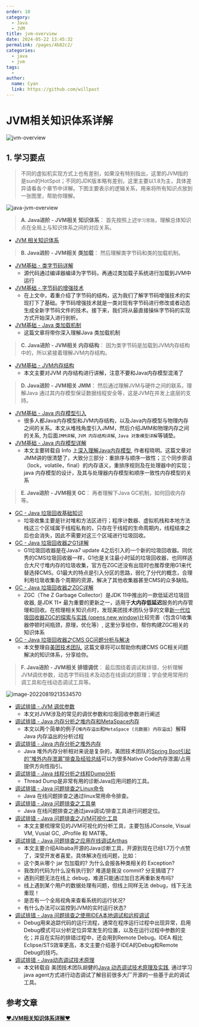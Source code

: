 ```yaml
---
order: 10
category: 
  - Java
  - JVM
title: jvm-overview
date: 2024-05-22 13:45:32
permalink: /pages/4b82c2/
categories: 
  - java
  - jvm
tags: 
  - 
author: 
  name: Cyan
  link: https://github.com/willpast
---
```


# JVM相关知识体系详解

![jvm-overview](https://zszblog.oss-cn-beijing.aliyuncs.com/zszblog/jvm-overview.png)

## 1. 学习要点

> 不同的虚拟机实现方式上也有差别，如果没有特别指出，这里的JVM指的是sun的HotSpot；不同的JDK版本略有差别，这里主要以1.8为主，具体差异请看各个章节中详解。下图主要表示的逻辑关系，用来将所有知识点放到一张图里，帮助你理解。

![java-jvm-overview](https://zszblog.oss-cn-beijing.aliyuncs.com/zszblog/java-jvm-overview.png)

> **A. Java进阶 - JVM相关 知识体系**： 首先按照上述`学习思路`，理解总体知识点在全局上与知识体系之间的对应关系。

- [JVM 相关知识体系](https://pdai.tech/md/java/jvm/java-jvm-x-overview.html)

> **B. Java进阶 - JVM相关 类加载**： 然后理解类字节码和类的加载机制。

- [JVM基础 - 类字节码详解](https://pdai.tech/md/java/jvm/java-jvm-class.html)
  - 源代码通过编译器编译为字节码，再通过类加载子系统进行加载到JVM中运行
- [JVM基础 - 字节码的增强技术](https://pdai.tech/md/java/jvm/java-jvm-class-enhancer.html)
  - 在上文中，着重介绍了字节码的结构，这为我们了解字节码增强技术的实现打下了基础。字节码增强技术就是一类对现有字节码进行修改或者动态生成全新字节码文件的技术。接下来，我们将从最直接操纵字节码的实现方式开始深入进行剖析。
- [JVM基础 - Java 类加载机制](https://pdai.tech/md/java/jvm/java-jvm-classload.html)
  - 这篇文章将带你深入理解Java 类加载机制

> **C. Java进阶 - JVM相关 内存结构**： 因为类字节码是加载到JVM内存结构中的，所以紧接着理解JVM内存结构。

- [JVM基础 - JVM内存结构](https://pdai.tech/md/java/jvm/java-jvm-struct.html)
  - 本文主要对JVM 内存结构进行讲解，注意不要和Java内存模型混淆了

> **D. Java进阶 - JVM相关 JMM**： 然后通过理解JVM与硬件之间的联系，理解Java 通过其内存模型保证数据线程安全等，这是JVM在并发上底层的支持。

- [JVM基础 - Java 内存模型引入](https://pdai.tech/md/java/jvm/java-jvm-x-introduce.html)
  - 很多人都Java内存模型和JVM内存结构，以及Java内存模型与物理内存之间的关系。本文从堆栈角度引入JMM，然后介绍JMM和物理内存之间的关系, 为后面`JMM详解`, `JVM 内存结构详解`, `Java 对象模型详解`等铺垫。
- [JVM基础 - Java 内存模型详解](https://pdai.tech/md/java/jvm/java-jvm-jmm.html)
  - 本文主要转载自 Info 上[深入理解Java内存模型](https://www.infoq.cn/article/java_memory_model/), 作者程晓明。这篇文章对JMM讲的很清楚了，大致分三部分：重排序与顺序一致性；三个同步原语（lock，volatile，final）的内存语义，重排序规则及在处理器中的实现；java 内存模型的设计，及其与处理器内存模型和顺序一致性内存模型的关系

> **E. Java进阶 - JVM相关 GC**： 再者理解下Java GC机制，如何回收内存等。

- [GC - Java 垃圾回收基础知识](https://pdai.tech/md/java/jvm/java-jvm-gc.html)
  - 垃圾收集主要是针对堆和方法区进行；程序计数器、虚拟机栈和本地方法栈这三个区域属于线程私有的，只存在于线程的生命周期内，线程结束之后也会消失，因此不需要对这三个区域进行垃圾回收。
- [GC - Java 垃圾回收器之G1详解](https://pdai.tech/md/java/jvm/java-jvm-gc-g1.html)
  - G1垃圾回收器是在Java7 update 4之后引入的一个新的垃圾回收器。同优秀的CMS垃圾回收器一样，G1也是关注最小时延的垃圾回收器，也同样适合大尺寸堆内存的垃圾收集，官方在ZGC还没有出现时也推荐使用G1来代替选择CMS。G1最大的特点是引入分区的思路，弱化了分代的概念，合理利用垃圾收集各个周期的资源，解决了其他收集器甚至CMS的众多缺陷。
- [GC - Java 垃圾回收器之ZGC详解]()
  - ZGC（The Z Garbage Collector）是JDK 11中推出的一款低延迟垃圾回收器, 是JDK 11+ 最为重要的更新之一，适用于**大内存低延迟**服务的内存管理和回收。在梳理相关知识点时，发现美团技术团队分享的文章[新一代垃圾回收器ZGC的探索与实践  (opens new window)](https://tech.meituan.com/2020/08/06/new-zgc-practice-in-meituan.html)比较完善（包含G1收集器停顿时间瓶颈，原理，优化等）, 这里分享给你，帮你构建ZGC相关的知识体系
- [GC - Java 垃圾回收器之CMS GC问题分析与解决](https://pdai.tech/md/java/jvm/java-jvm-gc-zgc.html)
  - 本文整理自[美团技术团队](https://tech.meituan.com/2020/11/12/java-9-cms-gc.html), 这篇文章将可以帮助你构建CMS GC相关问题解决的知识体系，分享给你。

> **F. Java进阶 - JVM相关 排错调优**： 最后围绕着调试和排错，分析理解JVM调优参数，动态字节码技术及动态在线调试的原理；学会使用常用的调工具和在线动态调试工具等。

![image-20220819213534570](https://zszblog.oss-cn-beijing.aliyuncs.com/zszblog/image-20220819213534570.png)

- [调试排错 - JVM 调优参数](https://pdai.tech/md/java/jvm/java-jvm-param.html)
  - 本文对JVM涉及的常见的调优参数和垃圾回收参数进行阐述
- [调试排错 - Java 内存分析之堆内存和MetaSpace内存](https://pdai.tech/md/java/jvm/java-jvm-oom.html)
  - 本文以两个简单的例子(`堆内存溢出`和`MetaSpace (元数据) 内存溢出`）解释Java 内存溢出的分析过程
- [调试排错 - Java 内存分析之堆外内存](https://pdai.tech/md/java/jvm/java-jvm-oom-offheap.html)
  - Java 堆外内存分析相对来说是复杂的，美团技术团队的[Spring Boot引起的“堆外内存泄漏”排查及经验总结](https://tech.meituan.com/2019/01/03/spring-boot-native-memory-leak.html)可以为很多Native Code内存泄漏/占用提供方向性指引。
- [调试排错 - Java 线程分析之线程Dump分析](https://pdai.tech/md/java/jvm/java-jvm-thread-dump.html)
  - Thread Dump是非常有用的诊断Java应用问题的工具。
- [调试排错 - Java 问题排查之Linux命令](https://pdai.tech/md/java/jvm/java-jvm-debug-tools-linux.html)
  - Java 在线问题排查之通过linux常用命令排查。
- [调试排错 - Java 问题排查之工具单](https://pdai.tech/md/java/jvm/java-jvm-debug-tools-list.html)
  - Java 在线问题排查之通过java调试/排查工具进行问题定位。
- [调试排错 - Java 问题排查之JVM可视化工具](https://pdai.tech/md/java/jvm/java-jvm-oom-tool.html)
  - 本文主要梳理常见的JVM可视化的分析工具，主要包括JConsole, Visual VM, Vusial GC, JProfile 和 MAT等。
- [调试排错 - Java 问题排查之应用在线调试Arthas](https://pdai.tech/md/java/jvm/java-jvm-agent-arthas.html)
  - 本文主要介绍Alibaba开源的Java诊断工具，开源到现在已经1.7万个点赞了，深受开发者喜爱。具体解决在线问题，比如：
  - 这个类从哪个 jar 包加载的? 为什么会报各种类相关的 Exception?
  - 我改的代码为什么没有执行到? 难道是我没 commit? 分支搞错了?
  - 遇到问题无法在线上 debug，难道只能通过加日志再重新发布吗?
  - 线上遇到某个用户的数据处理有问题，但线上同样无法 debug，线下无法重现！
  - 是否有一个全局视角来查看系统的运行状况?
  - 有什么办法可以监控到JVM的实时运行状态?
- [调试排错 - Java 问题排查之使用IDEA本地调试和远程调试](https://pdai.tech/md/java/jvm/java-jvm-debug-idea.html)
  - Debug用来追踪代码的运行流程，通常在程序运行过程中出现异常，启用Debug模式可以分析定位异常发生的位置，以及在运行过程中参数的变化；并且在实际的排错过程中，还会用到Remote Debug。IDEA 相比 Eclipse/STS效率更高，本文主要介绍基于IDEA的Debug和Remote Debug的技巧。
- [调试排错 - Java动态调试技术原理](https://pdai.tech/md/java/jvm/java-jvm-agent-usage.html)
  - 本文转载自 美团技术团队胡健的[Java 动态调试技术原理及实践](https://tech.meituan.com/2019/11/07/java-dynamic-debugging-technology.html), 通过学习java agent方式进行动态调试了解目前很多大厂开源的一些基于此的调试工具。

## 参考文章

[**♥JVM相关知识体系详解♥**](https://pdai.tech/md/java/jvm/java-jvm-x-overview.html)